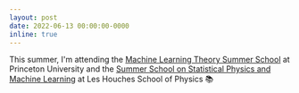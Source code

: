```yaml
---
layout: post
date: 2022-06-13 00:00:00-0000
inline: true
---
```


This summer, I'm attending the [Machine Learning Theory Summer School](https://mlschool.princeton.edu/) at Princeton University and the [Summer School on Statistical Physics and Machine Learning](https://www.houches-school-physics.com/program/program-2022/summer-school-on-statistical-physics-and-machine-learning-936972.kjsp?RH=1633080264802) at Les Houches School of Physics :books:
